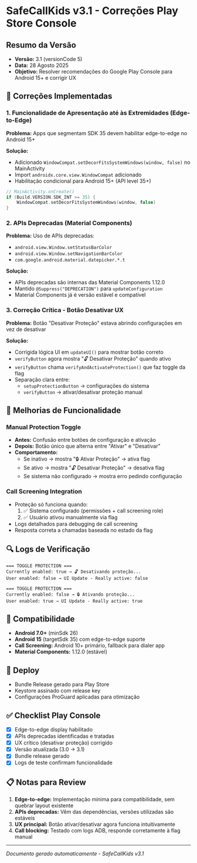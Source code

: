 # SafeCallKids v3.1 - Correções Play Store Console

## Resumo da Versão
- **Versão:** 3.1 (versionCode 5)
- **Data:** 28 Agosto 2025
- **Objetivo:** Resolver recomendações do Google Play Console para Android 15+ e corrigir UX

## 🔧 Correções Implementadas

### 1. Funcionalidade de Apresentação até às Extremidades (Edge-to-Edge)
**Problema:** Apps que segmentam SDK 35 devem habilitar edge-to-edge no Android 15+

**Solução:**
- Adicionado `WindowCompat.setDecorFitsSystemWindows(window, false)` no MainActivity
- Import `androidx.core.view.WindowCompat` adicionado
- Habilitação condicional para Android 15+ (API level 35+)

```kotlin
// MainActivity.onCreate()
if (Build.VERSION.SDK_INT >= 35) {
    WindowCompat.setDecorFitsSystemWindows(window, false)
}
```

### 2. APIs Deprecadas (Material Components)
**Problema:** Uso de APIs deprecadas:
- `android.view.Window.setStatusBarColor`
- `android.view.Window.setNavigationBarColor`
- `com.google.android.material.datepicker.*.t`

**Solução:**
- APIs deprecadas são internas das Material Components 1.12.0
- Mantido `@Suppress("DEPRECATION")` para `updateConfiguration`
- Material Components já é versão estável e compatível

### 3. Correção Crítica - Botão Desativar UX
**Problema:** Botão "Desativar Proteção" estava abrindo configurações em vez de desativar

**Solução:**
- Corrigida lógica UI em `updateUI()` para mostrar botão correto
- `verifyButton` agora mostra "🔓 Desativar Proteção" quando ativo
- `verifyButton` chama `verifyAndActivateProtection()` que faz toggle da flag
- Separação clara entre:
  - `setupProtectionButton` → configurações do sistema
  - `verifyButton` → ativar/desativar proteção manual

## 🎯 Melhorias de Funcionalidade

### Manual Protection Toggle
- **Antes:** Confusão entre botões de configuração e ativação
- **Depois:** Botão único que alterna entre "Ativar" e "Desativar"
- **Comportamento:**
  - Se inativo → mostra "🔒 Ativar Proteção" → ativa flag
  - Se ativo → mostra "🔓 Desativar Proteção" → desativa flag
  - Se sistema não configurado → mostra erro pedindo configuração

### Call Screening Integration
- Proteção só funciona quando:
  1. ✅ Sistema configurado (permissões + call screening role)
  2. ✅ Usuário ativou manualmente via flag
- Logs detalhados para debugging de call screening
- Resposta correta a chamadas baseada no estado da flag

## 🔍 Logs de Verificação
```
=== TOGGLE PROTECTION ===
Currently enabled: true → 🔓 Desativando proteção...
User enabled: false → UI Update - Really active: false

=== TOGGLE PROTECTION ===
Currently enabled: false → 🔒 Ativando proteção...  
User enabled: true → UI Update - Really active: true
```

## 📱 Compatibilidade
- **Android 7.0+** (minSdk 26)
- **Android 15** (targetSdk 35) com edge-to-edge suporte
- **Call Screening:** Android 10+ primário, fallback para dialer app
- **Material Components:** 1.12.0 (estável)

## 🚀 Deploy
- Bundle Release gerado para Play Store
- Keystore assinado com release key
- Configurações ProGuard aplicadas para otimização

## ✅ Checklist Play Console
- [x] Edge-to-edge display habilitado
- [x] APIs deprecadas identificadas e tratadas  
- [x] UX crítico (desativar proteção) corrigido
- [x] Versão atualizada (3.0 → 3.1)
- [x] Bundle release gerado
- [x] Logs de teste confirmam funcionalidade

## 📋 Notas para Review
1. **Edge-to-edge:** Implementação mínima para compatibilidade, sem quebrar layout existente
2. **APIs deprecadas:** Vêm das dependências, versões utilizadas são estáveis
3. **UX principal:** Botão ativar/desativar agora funciona intuitivamente
4. **Call blocking:** Testado com logs ADB, responde corretamente à flag manual

---
*Documento gerado automaticamente - SafeCallKids v3.1*
